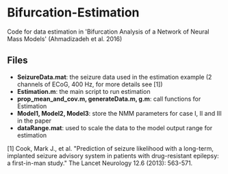 # Bifurcation-Estimation
Code for data estimation in 'Bifurcation Analysis of a Network of  Neural Mass Models' (Ahmadizadeh et al. 2016)


## Files

* **SeizureData.mat**: the seizure data used in the estimation example (2 channels of ECoG, 400 Hz, for more details see [1])
* **Estimation.m**: the main script to run estimation
* **prop_mean_and_cov.m, generateData.m, g.m**: call functions for Estimation
* **Model1, Model2, Model3**: store the NMM parameters for case I, II and III in the paper
* **dataRange.mat**: used to scale the data to the model output range for estimation

[1] Cook, Mark J., et al. 
"Prediction of seizure likelihood with a long-term, implanted seizure advisory system in patients with drug-resistant epilepsy: a first-in-man study."
The Lancet Neurology 12.6 (2013): 563-571.
